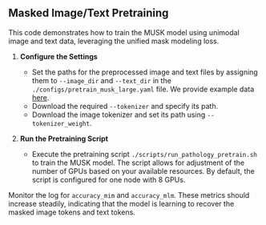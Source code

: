 ## Masked Image/Text Pretraining

This code demonstrates how to train the MUSK model using unimodal image and text data, leveraging the unified mask modeling loss.


1. **Configure the Settings**
    - Set the paths for the preprocessed image and text files by assigning them to `--image_dir` and `--text_dir` in the `./configs/pretrain_musk_large.yaml` file. We provide example data [here](https://drive.google.com/drive/folders/1gaBMTnF4zVxt1hUn9qaZVsbXJeDp_-TH?usp=sharing).
    - Download the required `--tokenizer` and specify its path.
    - Download the image tokenizer and set its path using `--tokenizer_weight`.
  
2. **Run the Pretraining Script**
    - Execute the pretraining script `./scripts/run_pathology_pretrain.sh` to train the MUSK model. The script allows for adjustment of the number of GPUs based on your available resources. By default, the script is configured for one node with 8 GPUs.

Monitor the log for `accuracy_mim` and `accuracy_mlm`. These metrics should increase steadily, indicating that the model is learning to recover the masked image tokens and text tokens.
